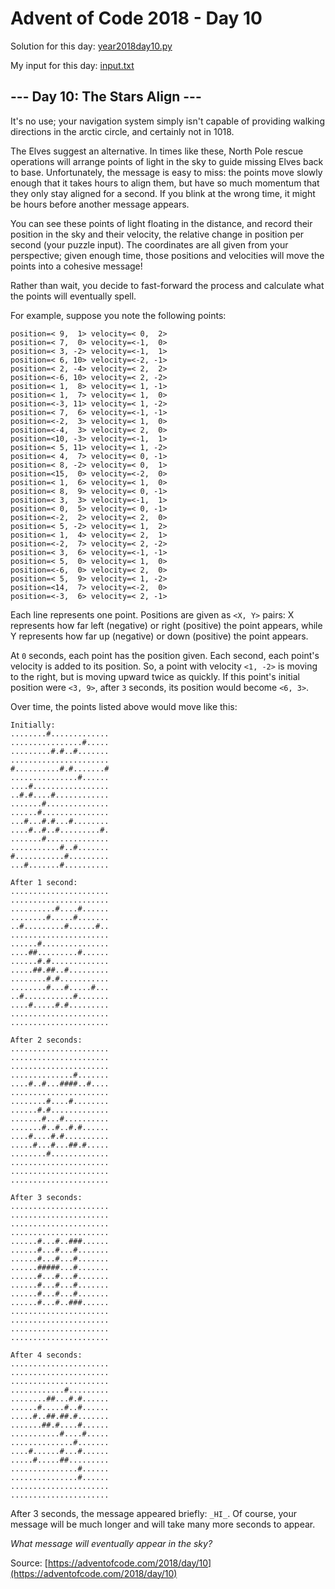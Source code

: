 # Advent of Code 2018 - Day 10

Solution for this day: [year2018day10.py](year2018/day10/year2018day10.py)

My input for this day: [input.txt](year2018/day10/input.txt)

## \--- Day 10: The Stars Align ---

It's no use; your navigation system simply isn't capable of providing walking
directions in the arctic circle, and certainly not in 1018.

The Elves suggest an alternative. In times like these, North Pole rescue
operations will arrange points of light in the sky to guide missing Elves back
to base. Unfortunately, the message is easy to miss: the points move slowly
enough that it takes hours to align them, but have so much momentum that they
only stay aligned for a second. If you blink at the wrong time, it might be
hours before another message appears.

You can see these points of light floating in the distance, and record their
position in the sky and their velocity, the relative change in position per
second (your puzzle input). The coordinates are all given from your
perspective; given enough time, those positions and velocities will move the
points into a cohesive message!

Rather than wait, you decide to fast-forward the process and calculate what
the points will eventually spell.

For example, suppose you note the following points:

    
    
    position=< 9,  1> velocity=< 0,  2>
    position=< 7,  0> velocity=<-1,  0>
    position=< 3, -2> velocity=<-1,  1>
    position=< 6, 10> velocity=<-2, -1>
    position=< 2, -4> velocity=< 2,  2>
    position=<-6, 10> velocity=< 2, -2>
    position=< 1,  8> velocity=< 1, -1>
    position=< 1,  7> velocity=< 1,  0>
    position=<-3, 11> velocity=< 1, -2>
    position=< 7,  6> velocity=<-1, -1>
    position=<-2,  3> velocity=< 1,  0>
    position=<-4,  3> velocity=< 2,  0>
    position=<10, -3> velocity=<-1,  1>
    position=< 5, 11> velocity=< 1, -2>
    position=< 4,  7> velocity=< 0, -1>
    position=< 8, -2> velocity=< 0,  1>
    position=<15,  0> velocity=<-2,  0>
    position=< 1,  6> velocity=< 1,  0>
    position=< 8,  9> velocity=< 0, -1>
    position=< 3,  3> velocity=<-1,  1>
    position=< 0,  5> velocity=< 0, -1>
    position=<-2,  2> velocity=< 2,  0>
    position=< 5, -2> velocity=< 1,  2>
    position=< 1,  4> velocity=< 2,  1>
    position=<-2,  7> velocity=< 2, -2>
    position=< 3,  6> velocity=<-1, -1>
    position=< 5,  0> velocity=< 1,  0>
    position=<-6,  0> velocity=< 2,  0>
    position=< 5,  9> velocity=< 1, -2>
    position=<14,  7> velocity=<-2,  0>
    position=<-3,  6> velocity=< 2, -1>
    

Each line represents one point. Positions are given as `<X, Y>` pairs: X
represents how far left (negative) or right (positive) the point appears,
while Y represents how far up (negative) or down (positive) the point appears.

At `0` seconds, each point has the position given. Each second, each point's
velocity is added to its position. So, a point with velocity `<1, -2>` is
moving to the right, but is moving upward twice as quickly. If this point's
initial position were `<3, 9>`, after `3` seconds, its position would become
`<6, 3>`.

Over time, the points listed above would move like this:

    
    
    Initially:
    ........#.............
    ................#.....
    .........#.#..#.......
    ......................
    #..........#.#.......#
    ...............#......
    ....#.................
    ..#.#....#............
    .......#..............
    ......#...............
    ...#...#.#...#........
    ....#..#..#.........#.
    .......#..............
    ...........#..#.......
    #...........#.........
    ...#.......#..........
    
    After 1 second:
    ......................
    ......................
    ..........#....#......
    ........#.....#.......
    ..#.........#......#..
    ......................
    ......#...............
    ....##.........#......
    ......#.#.............
    .....##.##..#.........
    ........#.#...........
    ........#...#.....#...
    ..#...........#.......
    ....#.....#.#.........
    ......................
    ......................
    
    After 2 seconds:
    ......................
    ......................
    ......................
    ..............#.......
    ....#..#...####..#....
    ......................
    ........#....#........
    ......#.#.............
    .......#...#..........
    .......#..#..#.#......
    ....#....#.#..........
    .....#...#...##.#.....
    ........#.............
    ......................
    ......................
    ......................
    
    After 3 seconds:
    ......................
    ......................
    ......................
    ......................
    ......#...#..###......
    ......#...#...#.......
    ......#...#...#.......
    ......#####...#.......
    ......#...#...#.......
    ......#...#...#.......
    ......#...#...#.......
    ......#...#..###......
    ......................
    ......................
    ......................
    ......................
    
    After 4 seconds:
    ......................
    ......................
    ......................
    ............#.........
    ........##...#.#......
    ......#.....#..#......
    .....#..##.##.#.......
    .......##.#....#......
    ...........#....#.....
    ..............#.......
    ....#......#...#......
    .....#.....##.........
    ...............#......
    ...............#......
    ......................
    ......................
    

After 3 seconds, the message appeared briefly: `_HI_`. Of course, your message
will be much longer and will take many more seconds to appear.

_What message will eventually appear in the sky?_



Source: [https://adventofcode.com/2018/day/10](https://adventofcode.com/2018/day/10)
